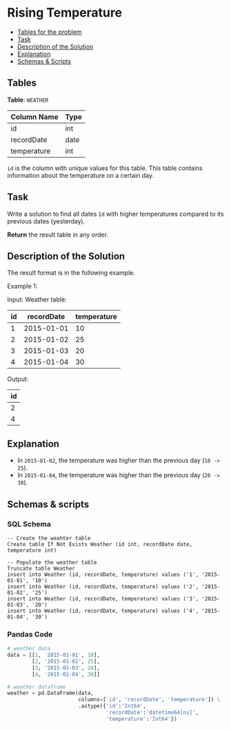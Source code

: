 # Rising Temperature

- [Tables for the problem](#tables)
- [Task](#task)
- [Description of the Solution](#description-of-the-solution)
- [Explanation](#explanation)
- [Schemas & Scripts](#schemas--scripts)

## Tables 

**Table**: `WEATHER`

| Column Name | Type |
|-------------|------|
| id          | int  |
| recordDate  | date |
| temperature | int  |

`id` is the column with unique values for this table.
This table contains information about the temperature on a certain day.

## Task

Write a solution to find all dates `Id` with higher temperatures compared to its previous dates (yesterday).

**Return** the result table in any order.

## Description of the Solution ##

The result format is in the following example.

Example 1:

Input: 
Weather table:

| id   | recordDate | temperature |
|------|------------|-------------|
| 1    | 2015-01-01 | 10          |
| 2    | 2015-01-02 | 25          |
| 3    | 2015-01-03 | 20          |
| 4    | 2015-01-04 | 30          |

Output: 

| id   |
|------|
| 2    |
| 4    |

## Explanation ##

- In `2015-01-02`, the temperature was higher than the previous day (`10 -> 25`).
- In `2015-01-04`, the temperature was higher than the previous day (`20 -> 30`).

## Schemas & scripts

### SQL Schema

```genericsql
-- Create the weahter table
Create table If Not Exists Weather (id int, recordDate date, temperature int)

-- Populate the weather table
Truncate table Weather
insert into Weather (id, recordDate, temperature) values ('1', '2015-01-01', '10')
insert into Weather (id, recordDate, temperature) values ('2', '2015-01-02', '25')
insert into Weather (id, recordDate, temperature) values ('3', '2015-01-03', '20')
insert into Weather (id, recordDate, temperature) values ('4', '2015-01-04', '30')
```

### Pandas Code

```python
# weather data
data = [[1, '2015-01-01', 10], 
        [2, '2015-01-02', 25], 
        [3, '2015-01-03', 20], 
        [4, '2015-01-04', 30]]

# weather dataframe
weather = pd.DataFrame(data, 
                       columns=['id', 'recordDate', 'temperature']) \
                       .astype({'id':'Int64', 
                                'recordDate':'datetime64[ns]',
                                'temperature':'Int64'})
```